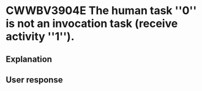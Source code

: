 # CWWBV3904E The human task ''0'' is not an invocation task (receive activity ''1'').

## Explanation

## User response